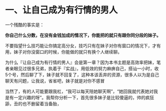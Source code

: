 # 一、让自己成为有行情的男人

一个残酷的事实是：

**你自己什么分数，在没有金钱加成的情况下，你能把的就只有跟你同分段的妹子。**

不要指望什么技巧能让你搞定高分女，技巧只有在妹子对你有窗口的情况下，才有用，妹子对你没窗口的时候，你能做的就只有换个人继续聊。

为什么『让自己成为有行情的男人』会是第一章？因为本书主题是高效率把妹，笔者亲眼见过很多兄弟，执着于『实战』，用低效的努力麻痹自己，搭讪一小时，收5个号，然后聊了下，妹子就不回复了，这种本该丢弃的资源，很多人以为是自己聊天有问题，让我说，省省吧，妹子就是对你不感冒

当然了，有的人可能要跟我杠，“我可以每天陪她聊天啊”，“她回我就代表她对我是有一定兴趣的呀”。我帮你分析一下，首先很多妹子是比较傻逼的，帅的疯狂舔，丑的也不删留着当备胎，

